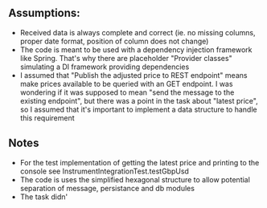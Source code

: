 ## Assumptions:

- Received data is always complete and correct (ie. no missing columns, proper date format, position
  of column does not change)
- The code is meant to be used with a dependency injection framework like Spring. That's why there
  are placeholder "Provider classes" simulating a DI framework providing dependencies
- I assumed that "Publish the adjusted price to REST endpoint" means make prices available to be
  queried with an GET endpoint. I was wondering if it was supposed to mean "send the message to the
  existing endpoint", but there was a point in the task about "latest price", so I assumed that it's
  important to implement a data structure to handle this requirement

## Notes

- For the test implementation of getting the latest price and printing to the console see
  InstrumentIntegrationTest.testGbpUsd
- The code is uses the simplified hexagonal structure to allow potential separation of message,
  persistance and db modules
- The task didn'